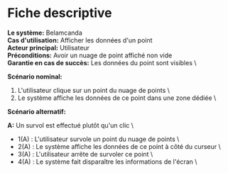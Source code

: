 # Fiche descriptive

**Le système:** Belamcanda \
**Cas d'utilisation:** Afficher les données d'un point \
**Acteur principal:** Utilisateur \
**Préconditions:** Avoir un nuage de point affiché non vide \
**Garantie en cas de succès:** Les données du point sont visibles \

**Scénario nominal:**

1. L'utilisateur clique sur un point du nuage de points \
2. Le système affiche les données de ce point dans une zone dédiée \

**Scénario alternatif:**

**A:** Un survol est effectué plutôt qu'un clic \
* 1(A) : L'utilisateur survole un point du nuage de points \
* 2(A) : Le système  affiche les données de ce point à côté du curseur \
* 3(A) : L'utilisateur arrête de survoler ce point \
* 4(A) : Le système  fait disparaître les informations de l'écran \



